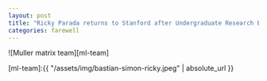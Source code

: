```yaml
---
layout: post
title: "Ricky Parada returns to Stanford after Undergraduate Research Experience"
categories: farewell
---
```




![Muller matrix team][ml-team]



[ml-team]:{{ "/assets/img/bastian-simon-ricky.jpeg" | absolute_url }} 
